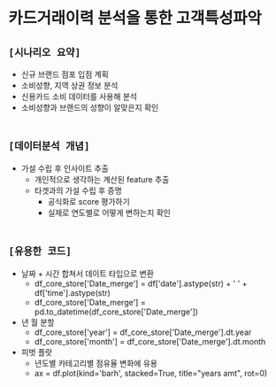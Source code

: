 # 카드거래이력 분석을 통한 고객특성파악

## `[시나리오 요약]`
* 신규 브랜드 점포 입점 계획
* 소비성향, 지역 상권 정보 분석
* 신용카드 소비 데이터를 사용해 분석
* 소비성향과 브랜드의 성향이 알맞은지 확인
<br><br>

## `[데이터분석 개념]`
* 가설 수립 후 인사이트 추출
    * 개인적으로 생각하는 계산된 feature 추출
    * 타겟과의 가설 수립 후 증명
        * 공식화로 score 평가하기
        * 실제로 연도별로 어떻게 변하는지 확인 
<br><br>

## `[유용한 코드]`
* 날짜 + 시간 합쳐서 데이트 타입으로 변환
    * df_core_store['Date_merge'] = df['date'].astype(str) + ' ' + df['time'].astype(str)
    * df_core_store['Date_merge'] = pd.to_datetime(df_core_store['Date_merge'])
* 년 월 분할
    * df_core_store['year'] = df_core_store['Date_merge'].dt.year
    * df_core_store['month'] = df_core_store['Date_merge'].dt.month
* 피벗 플랏
    * 년도별 카테고리별 점유율 변화에 유용
    * ax = df.plot(kind='barh', stacked=True, title="years amt", rot=0)
<br><br>






